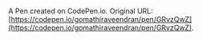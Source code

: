 # 

A Pen created on CodePen.io. Original URL: [https://codepen.io/gomathiraveendran/pen/GRvzQwZ](https://codepen.io/gomathiraveendran/pen/GRvzQwZ).


